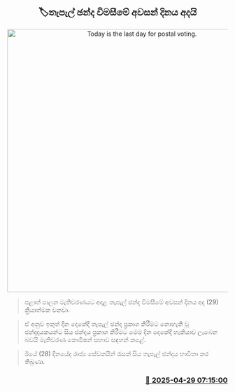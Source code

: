 <p align='center'><b><h2 align='center' title='Today is the last day for postal voting.'>🏷තැපැල් ඡන්ද විමසීමේ අවසන් දිනය අදයි</h2></b></p>
<p align='center'><img src='https://helakuru.sgp1.cdn.digitaloceanspaces.com/esana/images/lib/Local-election-postal.jpg' width='600' alt='Today is the last day for postal voting.'></p>

> පළාත් පාලන මැතිවරණයට අදාළ තැපැල් ඡන්ද විමසීමේ අවසන් දිනය අද (29) ක්‍රියාත්මක වනවා.

> ඒ අනුව ඉකුත් දින දෙකේදි තැපැල් ඡන්ද ප්‍රකාශ කිරීමට නොහැකි වූ ඡන්දදායකයන්ට සිය ඡන්දය ප්‍රකාශ කිරීමට මෙම දින දෙකේදී හැකියාව ලැබෙන බවයි මැතිවරණ කොමිෂන් සභාව සඳහන් කළේ.

> ඊයේ (28) දිනයේද රාජ්‍ය සේවකයින් රැසක් සිය තැපැල් ඡන්දය භාවිතා කර තිබුණා.



<h3 align='right'><a href='https://www.helakuru.lk/esana/p/109641/'>📅 2025-04-29 07:15:00</a></h3>
